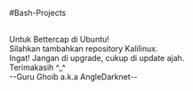 #Bash-Projects

<br> Untuk Bettercap di Ubuntu!
<br> Silahkan tambahkan repository Kalilinux.
<br> Ingat! Jangan di upgrade, cukup di update ajah.
<br> Terimakasih ^_^
<br> --Guru Ghoib a.k.a AngleDarknet--

